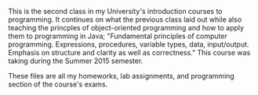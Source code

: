 This is the second class in my University's introduction courses to programming. It continues on what the previous class laid out while also teaching the princples of object-oriented programming and how to apply them to programming in Java; "Fundamental principles of computer programming. Expressions, procedures, variable types, data, input/output. Emphasis on structure and clarity as well as correctness." This course was taking during the Summer 2015 semester. 

These files are all my homeworks, lab assignments, and programming section of the course's exams. 

